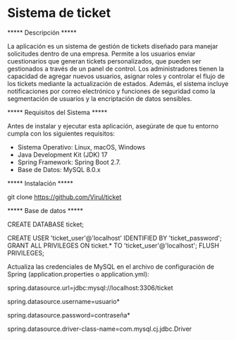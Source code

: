 # Sistema de ticket

***** Descripción *****

La aplicación es un sistema de gestión de tickets diseñado para manejar solicitudes dentro de una empresa. Permite a los usuarios enviar cuestionarios que generan tickets personalizados, que pueden ser gestionados a través de un panel de control. Los administradores tienen la capacidad de agregar nuevos usuarios, asignar roles y controlar el flujo de los tickets mediante la actualización de estados. Además, el sistema incluye notificaciones por correo electrónico y funciones de seguridad como la segmentación de usuarios y la encriptación de datos sensibles.


***** Requisitos del Sistema *****

Antes de instalar y ejecutar esta aplicación, asegúrate de que tu entorno cumpla con los siguientes requisitos:

- Sistema Operativo: Linux, macOS, Windows
- Java Development Kit (JDK) 17
- Spring Framework: Spring Boot 2.7.
- Base de Datos: MySQL 8.0.x

***** Instalación *****

git clone https://github.com/Virul/ticket

***** Base de datos *****


CREATE DATABASE ticket;

CREATE USER 'ticket_user'@'localhost' IDENTIFIED BY 'ticket_password';
GRANT ALL PRIVILEGES ON ticket.* TO 'ticket_user'@'localhost';
FLUSH PRIVILEGES;

Actualiza las credenciales de MySQL en el archivo de configuración de Spring (application.properties o application.yml):

spring.datasource.url=jdbc:mysql://localhost:3306/ticket

spring.datasource.username=usuario*

spring.datasource.password=contraseña*

spring.datasource.driver-class-name=com.mysql.cj.jdbc.Driver

